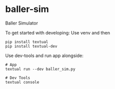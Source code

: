 # baller-sim
Baller Simulator

To get started with developing:
Use venv and then
```
pip install textual
pip install textual-dev
```


Use dev-tools and run app alongside:
```
# App
textual run --dev baller_sim.py

# Dev Tools
textual console
```